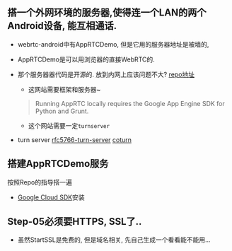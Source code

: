 
## 搭一个外网环境的服务器,使得连一个LAN的两个Android设备, 能互相通话.
- webrtc-android中有AppRTCDemo, 但是它用的服务器地址是被墙的,
- AppRTCDemo是可以用浏览器的直接WebRTC的.
- 那个服务器器代码是开源的. 放到内网上应该问题不大?
  [repo地址](https://github.com/webrtc/apprtc)
  - 这网站需要框架和服务器~
  >Running AppRTC locally requires the Google App Engine SDK for Python and Grunt.
  - 这个网站需要一定`turnserver`

- turn server
  [rfc5766-turn-server](https://github.com/coturn/rfc5766-turn-server)
  [coturn](https://github.com/coturn/coturn)
  
## 搭建AppRTCDemo服务
按照Repo的指导搭一遍
- [Google Cloud SDK](https://cloud.google.com/sdk/docs/)安装
  


## Step-05必须要HTTPS, SSL了.. 
- 虽然StartSSL是免费的, 但是域名相关, 先自己生成一个看看能不能用...
